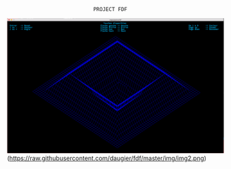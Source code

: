                                 PROJECT FDF

![alt text](https://raw.githubusercontent.com/daugier/fdf/master/img/img1.png)
(https://raw.githubusercontent.com/daugier/fdf/master/img/img2.png)